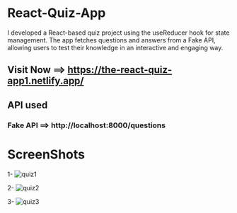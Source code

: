 
# React-Quiz-App
I developed a React-based quiz project using the useReducer hook for state management. The app fetches questions and answers from a Fake API, allowing users to test their knowledge in an interactive and engaging way.

 ## Visit Now ==>  https://the-react-quiz-app1.netlify.app/

## API used
### Fake API ==> http://localhost:8000/questions


# ScreenShots

1-
![quiz1](https://github.com/user-attachments/assets/d3511251-e69b-4ea1-b4cb-b7fb171d81bc)

2-
![quiz2](https://github.com/user-attachments/assets/e7bd28fb-265c-4351-9bd7-491fc3094123)

3-
![quiz3](https://github.com/user-attachments/assets/3b0f9ebc-c4a2-483e-9b6f-223f6093548b)
